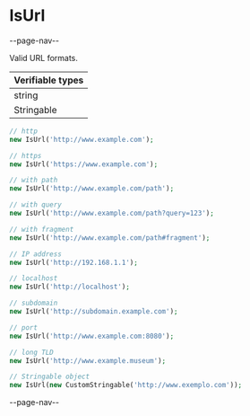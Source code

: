 # IsUrl

--page-nav--

Valid URL formats.

| Verifiable types |
|:--               |
| string           |
| Stringable       |

```php
// http         
new IsUrl('http://www.example.com');

// https        
new IsUrl('https://www.example.com');

// with path    
new IsUrl('http://www.example.com/path');

// with query   
new IsUrl('http://www.example.com/path?query=123');

// with fragment
new IsUrl('http://www.example.com/path#fragment');

// IP address
new IsUrl('http://192.168.1.1');

// localhost 
new IsUrl('http://localhost');

// subdomain 
new IsUrl('http://subdomain.example.com');

// port      
new IsUrl('http://www.example.com:8080');

// long TLD  
new IsUrl('http://www.example.museum');

// Stringable object
new IsUrl(new CustomStringable('http://www.exemplo.com'));
```

--page-nav--
